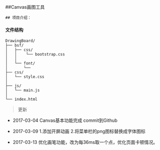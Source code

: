 ##Canvas画图工具
	
	## 项目介绍：
	
	
	
#### 文件结构
	
	DrawingBoard/
	├── bsf/
	│   ├── css/
	│	│	 └── bootstrap.css
	│	│
	│	└── font/
	│		└── 	
	├── css/
	│	└── style.css
	│
	├── js/
	│	└── main.js
	│
	└── index.html
	
> 更新

- 2017-03-04	Canvas基本功能完成 commit到Github

- 2017-03-09	1.添加开屏动画
							2.将菜单栏的png图标替换成字体图标

- 2017-03-13	优化画笔功能，改为每36ms取一个点，优化页面卡顿情况。
